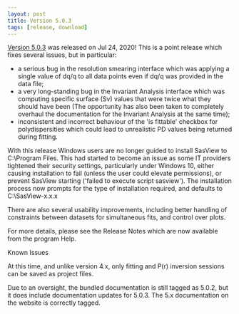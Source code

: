 ```yaml
---
layout: post
title: Version 5.0.3
tags: [release, download]
---
```


[Version 5.0.3](https://github.com/SasView/sasview/releases/tag/v5.0.3) was
released on Jul 24, 2020! This is a point release which fixes several issues,
but in particular:

* a serious bug in the resolution smearing interface which was applying a
single value of dq/q to all data points even if dq/q was provided in the
data file;
* a very long-standing bug in the Invariant Analysis interface which was
computing specific surface (Sv) values that were twice what they should have
been (The opportunity has also been taken to completely overhaul the
documentation for the Invariant Analysis at the same time);
* inconsistent and incorrect behaviour of the 'is fittable' checkbox for
polydispersities which could lead to unrealistic PD values being returned
during fitting.

With this release Windows users are no longer guided to install SasView to
C:\Program Files. This had started to become an issue as some IT providers
tightened their security settings, particularly under Windows 10, either
causing installation to fail (unless the user could elevate permissions),
or prevent SasView starting ('failed to execute script sasview'). The
installation process now prompts for the type of installation required,
and defaults to C:\SasView-x.x.x

There are also several usability improvements, including better handling
of constraints between datasets for simultaneous fits, and control over plots.

For more details, please see the Release Notes which are now available from the
program Help.

Known Issues

At this time, and unlike version 4.x, only fitting and P(r) inversion sessions
can be saved as project files.

Due to an oversight, the bundled documentation is still tagged as 5.0.2, but it
does include documentation updates for 5.0.3. The 5.x documentation on the
website is correctly tagged.
